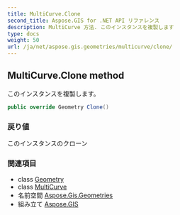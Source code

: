 ```yaml
---
title: MultiCurve.Clone
second_title: Aspose.GIS for .NET API リファレンス
description: MultiCurve 方法. このインスタンスを複製します
type: docs
weight: 50
url: /ja/net/aspose.gis.geometries/multicurve/clone/
---
```

## MultiCurve.Clone method

このインスタンスを複製します。

```csharp
public override Geometry Clone()
```

### 戻り値

このインスタンスのクローン

### 関連項目

* class [Geometry](../../geometry/)
* class [MultiCurve](../)
* 名前空間 [Aspose.Gis.Geometries](../../multicurve/)
* 組み立て [Aspose.GIS](../../../)


